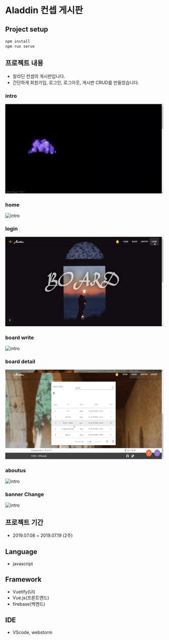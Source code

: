 # Aladdin 컨셉 게시판

## Project setup
```
npm install
npm run serve
```

## 프로젝트 내용

* 알라딘 컨셉의 게시판입니다.
* 간단하게 회원가입, 로그인, 로그아웃, 게시판 CRUD를 만들었습니다.

### intro

![intro](gif/intro.gif)

### home

![intro](gif/home.gif)

### login

![intro](gif/login.gif)

### board write

![intro](gif/boardWrite.gif)

### board detail

![intro](gif/boardDetail.gif)

### aboutus

![intro](gif/aboutus.gif)

### banner Change

![intro](gif/BannerChange.gif)

## 프로젝트 기간

* 2019.07.08 ~ 2019.07.19 (2주)

## Language

* javascript

## Framework

* Vuetify(UI)
* Vue.js(프론트엔드)
* firebase(백엔드)

## IDE

* VScode, webstorm